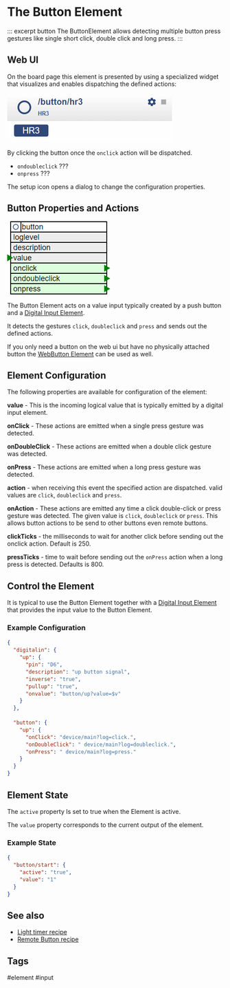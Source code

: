 # The Button Element

::: excerpt button
The ButtonElement allows detecting multiple button press gestures like single short click, double click and long press.
:::

## Web UI

On the board page this element is presented by using a specialized widget that visualizes and enables dispatching the defined actions:

![Button Widget](/elements/buttonui.png)

By clicking the button once the `onclick` action will be dispatched.

* `ondoubleclick` ???
* `onpress` ???

The setup icon opens a dialog to change the configuration properties.


## Button Properties and Actions

![Button Properties and Actions](elements/buttonapi.png)

The Button Element acts on a value input typically created by a push button and a [Digital Input Element](/elements/digitalin).

It detects the gestures `click`, `doubleclick` and `press` and sends out the defined actions.

If you only need a button on the web ui but have no physically attached button the [WebButton Element](/elements/webbutton.md) can be used as well.  


## Element Configuration

The following properties are available for configuration of the element:

**value** - This is the incoming logical value that is typically emitted by a digital input element.  

**onClick** - These actions are emitted when a single press gesture was detected.                                

**onDoubleClick** - These actions are emitted when a double click gesture was detected.     

**onPress** - These actions are emitted when a long press gesture was detected.                      

**action** - when receiving this event the specified action are dispatched. valid values are `click`, `doubleclick` and `press`. 

**onAction** - These actions are emitted any time a click double-click or press gesture was detected.
The given value is `click`, `doubleclick` or `press`. This allows button actions to be send to other buttons even remote buttons.


**clickTicks** - the milliseconds to wait for another click before sending out the onclick action. Default is 250.

**pressTicks** - time to wait before sending out the `onPress` action when a long press is detected. Defaults is 800.                   



## Control the Element

It is typical to use the Button Element together with a [Digital Input Element](/elements/digitalin)
that provides the input value to the Button Element.

### Example Configuration

```JSON
{
  "digitalin": {
    "up": {
      "pin": "D6",
      "description": "up button signal",
      "inverse": "true",
      "pullup": "true",
      "onvalue": "button/up?value=$v"
    }
  },

  "button": {
    "up": {
      "onClick": "device/main?log=click.",
      "onDoubleClick": " device/main?log=doubleclick.",
      "onPress": " device/main?log=press."
    }
  }
}
```


## Element State

The `active` property Is set to true when the Element is active.

The `value` property corresponds to the current output of the element.


### Example State

```JSON
{
  "button/start": {
    "active": "true",
    "value": "1"
  }
}
```

## See also

* [Light timer recipe](/recipes/lighttimer.md)
* [Remote Button recipe](/recipes/remotebutton.md)

## Tags
#element #input
